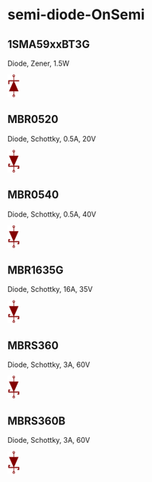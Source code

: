 # semi-diode-OnSemi

## 1SMA59xxBT3G
Diode, Zener, 1.5W

![1SMA59xxBT3G__1__1](/images/semi-diode-OnSemi__1SMA59xxBT3G__1__1.png?raw=true) 
## MBR0520
Diode, Schottky, 0.5A, 20V

![MBR0520__1__1](/images/semi-diode-OnSemi__MBR0520__1__1.png?raw=true) 
## MBR0540
Diode, Schottky, 0.5A, 40V

![MBR0540__1__1](/images/semi-diode-OnSemi__MBR0540__1__1.png?raw=true) 
## MBR1635G
Diode, Schottky, 16A, 35V

![MBR1635G__1__1](/images/semi-diode-OnSemi__MBR1635G__1__1.png?raw=true) 
## MBRS360
Diode, Schottky, 3A, 60V

![MBRS360__1__1](/images/semi-diode-OnSemi__MBRS360__1__1.png?raw=true) 
## MBRS360B
Diode, Schottky, 3A, 60V

![MBRS360B__1__1](/images/semi-diode-OnSemi__MBRS360B__1__1.png?raw=true) 
